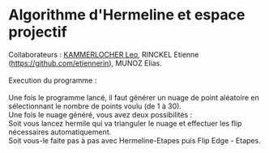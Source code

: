 # Algorithme d'Hermeline et espace projectif
Collaborateurs : [KAMMERLOCHER Leo](https://github.com/Leokamm), RINCKEL Etienne (https://github.com/etiennerin), MUNOZ Elias.
<br/><br/>
Execution du programme :
<br/><br/>
Une fois le programme lancé, il faut générer un nuage de point aléatoire en sélectionnant le nombre de points voulu (de 1 à 30).
<br/>Une fois le nuage généré, vous avez deux possibilités :
<br/>Soit vous lancez hermile qui va trianguler le nuage et effectuer les flip nécessaires automatiquement.
<br/>Soit vous-le faite pas à pas avec Hermeline-Etapes puis Flip Edge - Etapes.
